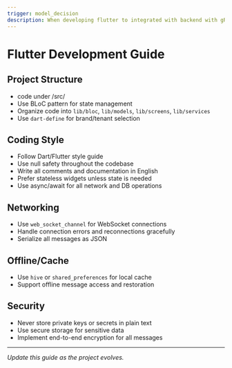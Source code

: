 ```yaml
---
trigger: model_decision
description: When developing flutter to integrated with backend with gRPC should follow this spec as general requirements and specs.
---
```


# Flutter Development Guide

## Project Structure
- code under /src/
- Use BLoC pattern for state management
- Organize code into `lib/bloc`, `lib/models`, `lib/screens`, `lib/services`
- Use `dart-define` for brand/tenant selection

## Coding Style
- Follow Dart/Flutter style guide
- Use null safety throughout the codebase
- Write all comments and documentation in English
- Prefer stateless widgets unless state is needed
- Use async/await for all network and DB operations

## Networking
- Use `web_socket_channel` for WebSocket connections
- Handle connection errors and reconnections gracefully
- Serialize all messages as JSON

## Offline/Cache
- Use `hive` or `shared_preferences` for local cache
- Support offline message access and restoration

## Security
- Never store private keys or secrets in plain text
- Use secure storage for sensitive data
- Implement end-to-end encryption for all messages

---
_Update this guide as the project evolves._